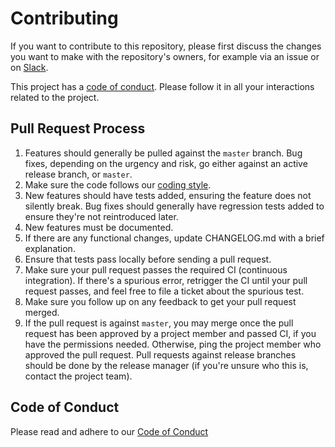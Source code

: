 # Contributing

If you want to contribute to this repository, please first discuss the
changes you want to make with the repository's owners, for example via
an issue or on [Slack](https://fusecommunity.slack.com).

This project has a [code of conduct](#code-of-conduct). Please follow
it in all your interactions related to the project.

## Pull Request Process

1. Features should generally be pulled against the `master` branch.
   Bug fixes, depending on the urgency and risk, go either against an active
   release branch, or `master`.
2. Make sure the code follows our [coding style](docs/coding-style.md).
3. New features should have tests added, ensuring the feature does not
   silently break. Bug fixes should generally have regression tests added
   to ensure they're not reintroduced later.
4. New features must be documented.
5. If there are any functional changes, update CHANGELOG.md with a brief
   explanation.
6. Ensure that tests pass locally before sending a pull request.
7. Make sure your pull request passes the required CI (continuous
   integration). If there's a spurious error, retrigger the CI until your
   pull request passes, and feel free to file a ticket about the spurious
   test.
8. Make sure you follow up on any feedback to get your pull request merged.
9. If the pull request is against `master`, you may merge once the
   pull request has been approved by a project member and passed CI, if
   you have the permissions needed. Otherwise, ping the project member who
   approved the pull request. Pull requests against release branches should
   be done by the release manager (if you're unsure who this is, contact
   the project team).

## Code of Conduct

Please read and adhere to our [Code of Conduct](CODE_OF_CONDUCT.md)

